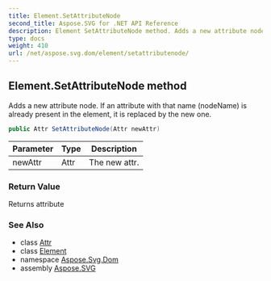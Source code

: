 ```yaml
---
title: Element.SetAttributeNode
second_title: Aspose.SVG for .NET API Reference
description: Element SetAttributeNode method. Adds a new attribute node. If an attribute with that name nodeName is already present in the element it is replaced by the new one
type: docs
weight: 410
url: /net/aspose.svg.dom/element/setattributenode/
---
```

## Element.SetAttributeNode method

Adds a new attribute node. If an attribute with that name (nodeName) is already present in the element, it is replaced by the new one.

```csharp
public Attr SetAttributeNode(Attr newAttr)
```

| Parameter | Type | Description |
| --- | --- | --- |
| newAttr | Attr | The new attr. |

### Return Value

Returns attribute

### See Also

* class [Attr](../../attr/)
* class [Element](../)
* namespace [Aspose.Svg.Dom](../../../aspose.svg.dom/)
* assembly [Aspose.SVG](../../../)
